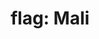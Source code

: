 ---
layout: smileys&emotion
title: "flag: Mali"
emoji: flag_mali
permalink: 🇲🇱.html
image: assets/img/3moji/flag_mali.png
---